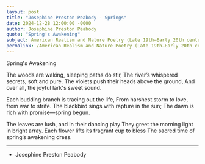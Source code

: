 ```yaml
---
layout: post
title: "Josephine Preston Peabody - Springs"
date: 2024-12-28 12:00:00 -0000
author: Josephine Preston Peabody
quote: "Spring's Awakening"
subject: American Realism and Nature Poetry (Late 19th–Early 20th century)
permalink: /American Realism and Nature Poetry (Late 19th–Early 20th century)/Josephine Preston Peabody/Josephine Preston Peabody - Springs
---
```


Spring's Awakening

The woods are waking, sleeping paths do stir,
The river’s whispered secrets, soft and pure.
The violets push their heads above the ground,
And over all, the joyful lark's sweet sound.

Each budding branch is tracing out the life,
From harshest storm to love, from war to strife.
The blackbird sings with rapture in the sun;
The dawn is rich with promise—spring begun.

The leaves are lush, and in their dancing play
They greet the morning light in bright array.
Each flower lifts its fragrant cup to bless
The sacred time of spring’s awakening dress.

---

- Josephine Preston Peabody
